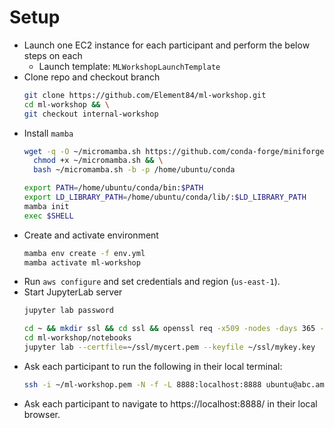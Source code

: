 # Setup

- Launch one EC2 instance for each participant and perform the below steps on each
    - Launch template: `MLWorkshopLaunchTemplate`
- Clone repo and checkout branch
  ```sh
  git clone https://github.com/Element84/ml-workshop.git
  cd ml-workshop && \
  git checkout internal-workshop
  ```
- Install `mamba`
  ```sh
  wget -q -O ~/micromamba.sh https://github.com/conda-forge/miniforge/releases/latest/download/Miniforge-pypy3-Linux-x86_64.sh && \
    chmod +x ~/micromamba.sh && \
    bash ~/micromamba.sh -b -p /home/ubuntu/conda

  export PATH=/home/ubuntu/conda/bin:$PATH
  export LD_LIBRARY_PATH=/home/ubuntu/conda/lib/:$LD_LIBRARY_PATH
  mamba init
  exec $SHELL
  ```
- Create and activate environment
  ```sh
  mamba env create -f env.yml
  mamba activate ml-workshop
  ```
- Run `aws configure` and set credentials and region (`us-east-1`).
- Start JupyterLab server
  ```sh
  jupyter lab password
  ```
  ```sh
  cd ~ && mkdir ssl && cd ssl && openssl req -x509 -nodes -days 365 -newkey rsa:2048 -keyout mykey.key -out mycert.pem && cd -
  cd ml-workshop/notebooks
  jupyter lab --certfile=~/ssl/mycert.pem --keyfile ~/ssl/mykey.key
  ```
- Ask each participant to run the following in their local terminal:
  ```sh
  ssh -i ~/ml-workshop.pem -N -f -L 8888:localhost:8888 ubuntu@abc.amazonaws.com
  ```
- Ask each participant to navigate to https://localhost:8888/ in their local browser.
